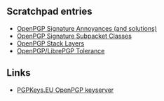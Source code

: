 
Scratchpad entries
------------------

* [OpenPGP Signature Annoyances (and solutions)](signatures.md)
* [OpenPGP Signature Subpacket Classes](subpacket-classes.md)
* [OpenPGP Stack Layers](stack-layers.md)
* [OpenPGP/LibrePGP Tolerance](tolerance.md)

Links
-----

* [PGPKeys.EU OpenPGP keyserver](https://pgpkeys.eu/)
